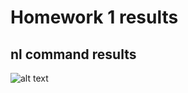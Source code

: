 # Homework 1 results

## nl command results

![alt text](https://github.com/DonMaxon/advanced_python_hw/blob/[branch]/1.png?raw=true)